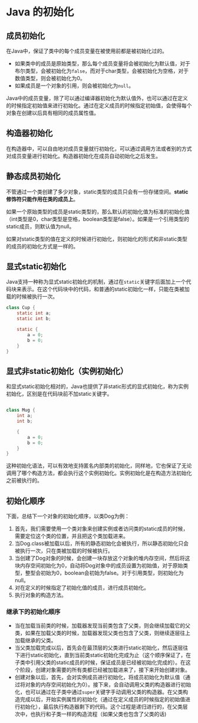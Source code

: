 # Java 的初始化

## 成员初始化

在Java中，保证了类中的每个成员变量在被使用前都是被初始化过的。

* 如果类中的成员是原始类型，那么每个成员变量将会被初始化为默认值，对于布尔类型，会被初始化为`false`，而对于char类型，会被初始化为空格，对于数值类型，则会被初始化为0。
* 如果成员是一个对象的引用，则会被初始化为`null`。

Java中的成员变量，除了可以通过编译器初始化为默认值外，也可以通过在定义的时候指定初始值来进行初始化。通过在定义成员的时候指定初始值，会使得每个对象在创建以后具有相同的成员属性值。

## 构造器初始化

在构造器中，可以自由地对成员变量就行初始化，可以通过调用方法或者别的方式对成员变量进行初始化。构造器初始化在成员自动初始化之后发生。

## 静态成员初始化
不管通过一个类创建了多少对象，static类型的成员只会有一份存储空间。**static修饰符只能作用在类的成员上**。

如果一个原始类型的成员是static类型的，那么默认的初始化值为标准的初始化值（int类型是0，char类型是空格，boolean类型是false）。如果是一个引用类型的static成员，则默认值为null。

如果对static类型的值在定义的时候进行初始化，则初始化的形式和非static类型的成员的初始化方式是一样的。

## 显式static初始化

Java支持一种称为显式static初始化的机制，通过在`static`关键字后面加上一个代码块来表示。在这个代码块中的代码，和普通的static初始化一样，只能在类被加载的时候被执行一次。

```java
class Cup {
    static int a;
    static int b;

    static {
        a = 0;
        b = 0;    
    }
}

```

## 显式非static初始化（实例初始化）

和显式static初始化相对的，Java也提供了非static形式的显式初始化，称为实例初始化，区别是在代码块前不加static关键字。

```java

class Mug {
    int a;
    int b;

    {
        a = 0;
        b = 0;
    }
}

```
这种初始化语法，可以有效地支持匿名内部类的初始化，同样地，它也保证了无论调用了哪个构造方法，都会执行这个实例初始化。实例初始化是在构造方法初始化之前被执行的。

## 初始化顺序

下面，总结下一个对象的初始化顺序，以类Dog为例：

1. 首先，我们需要使用一个类对象来创建实例或者访问类的static成员的时候，需要定位这个类的位置，并且把这个类加载进来。
2. 当Dog.class被加载以后，所有的静态初始化会被执行，所以静态初始化只会被执行一次，只在类被加载的时候被执行。
3. 当创建了Dog对象的时候，会创建一块存放这个对象的堆内存空间，然后将这块内存空间初始化为0，自动将Dog对象中的成员设置为初始值，对于原始类型，整型会初始为0，boolean会初始为false。对于引用类型，则初始化为null。
4. 对在定义的时候指定了初始化值的成员，进行成员初始化。
5. 执行对象的构造方法。

### 继承下的初始化顺序

* 当在加载当前类的时候，加载器发现当前类包含了父类，则会继续加载它的父类，如果在加载父类的时候，加载器发现父类也包含了父类，则继续逐层往上加载继承的父类。
* 当父类加载完成以后，首先会在最顶层的父类进行static初始化，然后逐层往下进行static初始化，直到当前类static初始化完成为止（这个顺序保证了，在子类中引用父类的static成员的时候，保证成员是已经被初始化完成的）。在这个阶段，创建对象需要的所有类都已经被加载进来了，接下来开始创建对象。
* 创建对象以后，首先，会对实例成员进行初始化，将成员初始化为默认值（通过将对象的内存空间初始化为0）。接下来，会自动调用父类的构造器进行初始化，也可以通过在子类中通过`super`关键字手动调用父类的构造器。在父类构造完成以后，开始实例属性的初始化（通过在定义成员的时候指定的初始值进行初始化），最后执行构造器剩下的代码。这个过程是递归进行的，在父类层次中，也执行和子类一样的构造流程（如果父类也包含了父类的话)
